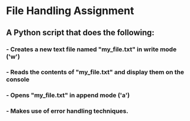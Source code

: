# File Handling Assignment
## A Python script that does the following:
### - Creates a new text file named "my_file.txt" in write mode ('w')
### - Reads the contents of "my_file.txt" and display them on the console
### - Opens "my_file.txt" in append mode ('a')
### - Makes use of error handling techniques.
